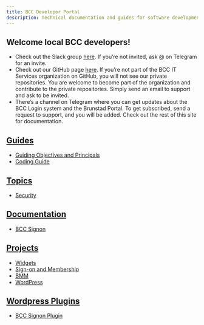 ```yaml
---
title: BCC Developer Portal
description: Technical documentation and guides for software development in BCC
---
```


## Welcome local BCC developers!
* Check out the Slack group [here](https://bccdev.slack.com/). If you’re not invited, ask @ on Telegram for an invite.
* Check out our GitHub page [here](https://github.com/bcc-code). If you’re not part of the BCC IT Services organization on GitHub, you will not see our private repositories. You are welcome to become part of the organization and contribute to the private repositories. Simply send an email to support and ask to be invited.
* There’s a channel on Telegram where you can get updates about the BCC Login system and the Brunstad Portal. To get subscribed, send a request to support, and you will be added.
Check out the rest of this site for documentation.

## [Guides](guides)
* [Guiding Objectives and Principals](guides/objectives-and-principals.md) 
* [Coding Guide](guides/coding-guide.md)

## [Topics](topics)
* [Security](topics/security)

## [Documentation](docs)
* [BCC Signon](docs/bcc-signon)

## [Projects](projects)
* [Widgets](projects/bcc-widgets)
* [Sign-on and Membership](projects/bcc-membership)
* [BMM](projects/bmm-app)
* [WordPress](projects/bcc-wp)

## [Wordpress Plugins](plugins)
* [BCC Signon Plugin](plugins/bcc-signon.zip)
